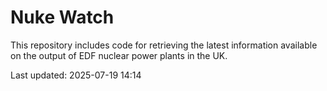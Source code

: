 # Nuke Watch

This repository includes code for retrieving the latest information available on the output of EDF nuclear power plants in the UK.

Last updated: 2025-07-19 14:14